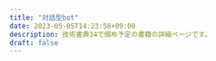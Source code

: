 ```yaml
---
title: "対話型bot"
date: 2023-05-05T14:23:58+09:00
description: 技術書典14で頒布予定の書籍の詳細ページです。
draft: false
---
```


